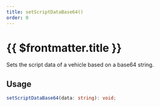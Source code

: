 ```yaml
---
title: setScriptDataBase64()
order: 0
---
```


# {{ $frontmatter.title }}

Sets the script data of a vehicle based on a base64 string.

## Usage

```ts
setScriptDataBase64(data: string): void;
```
